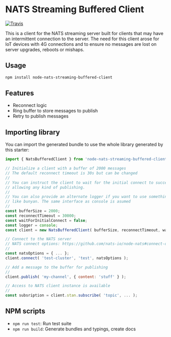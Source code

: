 # NATS Streaming Buffered Client

[![Travis](https://travis-ci.com/SpringTree/node-nats-streaming-buffered-client.svg?branch=master)](https://travis-ci.com/SpringTree/node-nats-streaming-buffered-client)

This is a client for the NATS streaming server built for clients that may have an intermittent connection to the server.
The need for this client arose for IoT devices with 4G connections and to ensure no messages are lost on server upgrades, reboots or mishaps.

## Usage

```bash
npm install node-nats-streaming-buffered-client
```

## Features

- Reconnect logic
- Ring buffer to store messages to publish
- Retry to publish messages

## Importing library

You can import the generated bundle to use the whole library generated by this starter:

```javascript
import { NatsBufferedClient } from 'node-nats-streaming-buffered-client'

// Initialize a client with a buffer of 2000 messages
// The default reconnect timeout is 30s but can be changed
//
// You can instruct the client to wait for the initial connect to succeed before
// allowing any kind of publishing.
//
// You can also provide an alternate logger if you want to use something
// like bunyan. The same interface as console is asumed
//
const bufferSize = 2000;
const reconnectTimeout = 30000;
const waitForInitialConnect = false;
const logger = console;
const client = new NatsBufferedClient( bufferSize, reconnectTimeout, waitForInitialConnect, logger );

// Connect to the NATS server
// NATS connect options: https://github.com/nats-io/node-nats#connect-options
//
const natsOptions = { ... };
client.connect( 'test-cluster', 'test', natsOptions );

// Add a message to the buffer for publishing
//
client.publish( 'my-channel', { content: 'stuff' } );

// Access to NATS client instance is available
//
const subsription = client.stan.subscribe( 'topic', ... );
```

## NPM scripts

- `npm run test`: Run test suite
- `npm run build`: Generate bundles and typings, create docs
